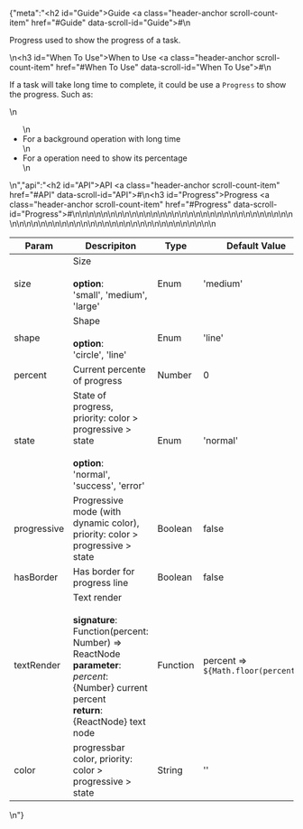{"meta":"<h2 id=\"Guide\">Guide <a class=\"header-anchor scroll-count-item\" href=\"#Guide\" data-scroll-id=\"Guide\">#</a></h2>\n<p>Progress used to show the progress of a task.</p>\n<h3 id=\"When To Use\">When to Use <a class=\"header-anchor scroll-count-item\" href=\"#When To Use\" data-scroll-id=\"When To Use\">#</a></h3>\n<p>If a task will take long time to complete, it could be use a <code>Progress</code> to show the progress. Such as:</p>\n<ul>\n<li>For a background operation with long time</li>\n<li>For a operation need to show its percentage</li>\n</ul>\n","api":"<h2 id=\"API\">API <a class=\"header-anchor scroll-count-item\" href=\"#API\" data-scroll-id=\"API\">#</a></h2>\n<h3 id=\"Progress\">Progress <a class=\"header-anchor scroll-count-item\" href=\"#Progress\" data-scroll-id=\"Progress\">#</a></h3>\n<table>\n<thead>\n<tr>\n<th>Param</th>\n<th>Descripiton</th>\n<th>Type</th>\n<th>Default Value</th>\n</tr>\n</thead>\n<tbody>\n<tr>\n<td>size</td>\n<td>Size <br><br><strong>option</strong>:<br>'small', 'medium', 'large'</td>\n<td>Enum</td>\n<td>'medium'</td>\n</tr>\n<tr>\n<td>shape</td>\n<td>Shape <br><br><strong>option</strong>:<br>'circle', 'line'</td>\n<td>Enum</td>\n<td>'line'</td>\n</tr>\n<tr>\n<td>percent</td>\n<td>Current percente of progress</td>\n<td>Number</td>\n<td>0</td>\n</tr>\n<tr>\n<td>state</td>\n<td>State of progress, priority: color &gt; progressive &gt; state <br><br><strong>option</strong>:<br>'normal', 'success', 'error'</td>\n<td>Enum</td>\n<td>'normal'</td>\n</tr>\n<tr>\n<td>progressive</td>\n<td>Progressive mode (with dynamic color), priority: color &gt; progressive &gt; state</td>\n<td>Boolean</td>\n<td>false</td>\n</tr>\n<tr>\n<td>hasBorder</td>\n<td>Has border for progress line</td>\n<td>Boolean</td>\n<td>false</td>\n</tr>\n<tr>\n<td>textRender</td>\n<td>Text render <br><br><strong>signature</strong>:<br>Function(percent: Number) =&gt; ReactNode<br><strong>parameter</strong>:<br><em>percent</em>: {Number} current percent<br><strong>return</strong>:<br>{ReactNode} text node<br></td>\n<td>Function</td>\n<td>percent =&gt; <code>${Math.floor(percent)}%</code></td>\n</tr>\n<tr>\n<td>color</td>\n<td>progressbar color, priority: color &gt; progressive &gt; state</td>\n<td>String</td>\n<td>''</td>\n</tr>\n</tbody>\n</table>\n"}